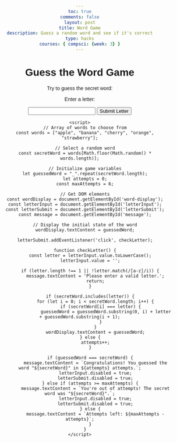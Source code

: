 ```yaml
---
toc: true
comments: false
layout: post
title: Word Game
description: Guess a random word and see if it's correct
type: hacks
courses: { compsci: {week: 3} }
---
```


<html>
<head>
    <title>Guess the Word Game</title>
    <style>
        body {
            font-family: Arial, sans-serif;
            text-align: center;
        }
    </style>
</head>
<body>
    <h1>Guess the Word Game</h1>
    <p>Try to guess the secret word:</p>
    <div id="word-display"></div>
    <p>Enter a letter:</p>
    <input type="text" id="letterInput">
    <input type="submit" value="Submit Letter" id="letterSubmit">
    <p id="message"></p>

    <script>
        // Array of words to choose from
        const words = ["apple", "banana", "cherry", "orange", "strawberry"];
        
        // Select a random word
        const secretWord = words[Math.floor(Math.random() * words.length)];

        // Initialize game variables
        let guessedWord = "_".repeat(secretWord.length);
        let attempts = 0;
        const maxAttempts = 6;

        // Get DOM elements
        const wordDisplay = document.getElementById('word-display');
        const letterInput = document.getElementById('letterInput');
        const letterSubmit = document.getElementById('letterSubmit');
        const message = document.getElementById('message');

        // Display the initial state of the word
        wordDisplay.textContent = guessedWord;

        letterSubmit.addEventListener('click', checkLetter);

        function checkLetter() {
            const letter = letterInput.value.toLowerCase();
            letterInput.value = '';

            if (letter.length !== 1 || !letter.match(/[a-z]/i)) {
                message.textContent = 'Please enter a valid letter.';
                return;
            }

            if (secretWord.includes(letter)) {
                for (let i = 0; i < secretWord.length; i++) {
                    if (secretWord[i] === letter) {
                        guessedWord = guessedWord.substring(0, i) + letter + guessedWord.substring(i + 1);
                    }
                }
                wordDisplay.textContent = guessedWord;
            } else {
                attempts++;
            }

            if (guessedWord === secretWord) {
                message.textContent = `Congratulations! You guessed the word "${secretWord}" in ${attempts} attempts.`;
                letterInput.disabled = true;
                letterSubmit.disabled = true;
            } else if (attempts >= maxAttempts) {
                message.textContent = `You're out of attempts! The secret word was "${secretWord}".`;
                letterInput.disabled = true;
                letterSubmit.disabled = true;
            } else {
                message.textContent = `Attempts left: ${maxAttempts - attempts}`;
            }
        }
    </script>
</body>
</html>